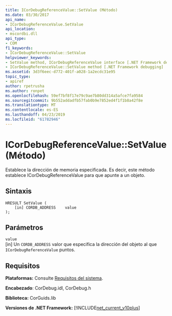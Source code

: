 ```yaml
---
title: ICorDebugReferenceValue::SetValue (Método)
ms.date: 03/30/2017
api_name:
- ICorDebugReferenceValue.SetValue
api_location:
- mscordbi.dll
api_type:
- COM
f1_keywords:
- ICorDebugReferenceValue::SetValue
helpviewer_keywords:
- SetValue method, ICorDebugReferenceValue interface [.NET Framework debugging]
- ICorDebugReferenceValue::SetValue method [.NET Framework debugging]
ms.assetid: 3d3f6eec-d772-401f-a028-1a2ecdc31e95
topic_type:
- apiref
author: rpetrusha
ms.author: ronpet
ms.openlocfilehash: 59ef7bf8f17e79c9ae7b80dd314a5afce7fa9584
ms.sourcegitcommit: 9b552addadfb57fab0b9e7852ed4f1f1b8a42f8e
ms.translationtype: MT
ms.contentlocale: es-ES
ms.lasthandoff: 04/23/2019
ms.locfileid: "61782946"
---
```

# <a name="icordebugreferencevaluesetvalue-method"></a>ICorDebugReferenceValue::SetValue (Método)
Establece la dirección de memoria especificada. Es decir, este método establece ICorDebugReferenceValue para que apunte a un objeto.  
  
## <a name="syntax"></a>Sintaxis  
  
```  
HRESULT SetValue (  
    [in] CORDB_ADDRESS    value  
);  
```  
  
## <a name="parameters"></a>Parámetros  
 `value`  
 [in] Un `CORDB_ADDRESS` valor que especifica la dirección del objeto al que `ICorDebugReferenceValue` puntos.  
  
## <a name="requirements"></a>Requisitos  
 **Plataformas:** Consulte [Requisitos del sistema](../../../../docs/framework/get-started/system-requirements.md).  
  
 **Encabezado**: CorDebug.idl, CorDebug.h  
  
 **Biblioteca:** CorGuids.lib  
  
 **Versiones de .NET Framework:** [!INCLUDE[net_current_v10plus](../../../../includes/net-current-v10plus-md.md)]
